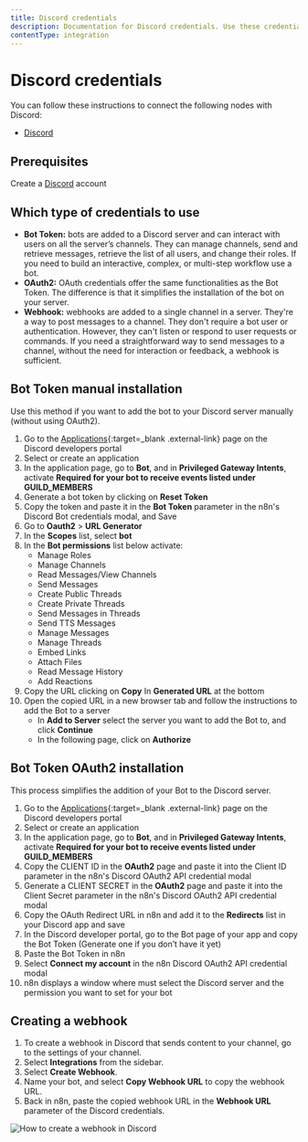 ```yaml
---
title: Discord credentials
description: Documentation for Discord credentials. Use these credentials to authenticate Discord in n8n, a workflow automation platform.
contentType: integration
---
```


# Discord credentials
You can follow these instructions to connect the following nodes with Discord:

- [Discord](/integrations/builtin/app-nodes/n8n-nodes-base.discord/)


## Prerequisites

Create a [Discord](https://www.discord.com/) account

## Which type of credentials to use

- **Bot Token:** bots are added to a Discord server and can interact with users on all the server’s channels. They can manage channels, send and retrieve messages, retrieve the list of all users, and change their roles. If you need to build an interactive, complex, or multi-step workflow use a bot.
- **OAuth2:** OAuth credentials offer the same functionalities as the Bot Token. The difference is that it simplifies the installation of the bot on your server.
- **Webhook:** webhooks are added to a single channel in a server. They're a way to post messages to a channel. They don't require a bot user or authentication. However, they can't listen or respond to user requests or commands. If you need a straightforward way to send messages to a channel, without the need for interaction or feedback, a webhook is sufficient.

## Bot Token manual installation

Use this method if you want to add the bot to your Discord server manually (without using OAuth2).

1. Go to the [Applications](https://discord.com/developers/applications){:target=_blank .external-link} page on the Discord developers portal
2. Select or create an application
3. In the application page, go to **Bot**, and in **Privileged Gateway Intents**, activate **Required for your bot to receive events listed under GUILD_MEMBERS**
4. Generate a bot token by clicking on **Reset Token**
5. Copy the token and paste it in the **Bot Token** parameter in the n8n's Discord Bot credentials modal, and Save
6. Go to **Oauth2** > **URL Generator**
7. In the **Scopes** list, select **bot**
8. In the **Bot permissions** list below activate:
    - Manage Roles
    - Manage Channels
    - Read Messages/View Channels
    - Send Messages
    - Create Public Threads
    - Create Private Threads
    - Send Messages in Threads
    - Send TTS Messages
    - Manage Messages
    - Manage Threads
    - Embed Links
    - Attach Files
    - Read Message History
    - Add Reactions    
9. Copy the URL clicking on **Copy** In **Generated URL** at the bottom
10. Open the copied URL in a new browser tab and follow the instructions to add the Bot to a server
    - In **Add to Server** select the server you want to add the Bot to, and click **Continue**
    - In the following page, click on **Authorize**

## Bot Token OAuth2 installation

This process simplifies the addition of your Bot to the Discord server.

1. Go to the [Applications](https://discord.com/developers/applications){:target=_blank .external-link} page on the Discord developers portal
2. Select or create an application
3. In the application page, go to **Bot**, and in **Privileged Gateway Intents**, activate **Required for your bot to receive events listed under GUILD_MEMBERS**
4. Copy the CLIENT ID in the **OAuth2** page and paste it into the Client ID parameter in the n8n's Discord OAuth2 API credential modal
5. Generate a CLIENT SECRET in the **OAuth2** page and paste it into the Client Secret parameter in the n8n's Discord OAuth2 API credential modal
6. Copy the OAuth Redirect URL in n8n and add it to the **Redirects** list in your Discord app and save
7. In the Discord developer portal, go to the Bot page  of your app and copy the Bot Token (Generate one if you don’t have it yet)
8. Paste the Bot Token in n8n
9. Select **Connect my account** in the n8n Discord OAuth2 API credential modal
10. n8n displays a window where must select the Discord server and the permission you want to set for your bot

## Creating a webhook

1. To create a webhook in Discord that sends content to your channel, go to the settings of your channel.
2. Select **Integrations** from the sidebar.
3. Select **Create Webhook**.
4. Name your bot, and select **Copy Webhook URL** to copy the webhook URL.
5. Back in n8n, paste the copied webhook URL in the **Webhook URL** parameter of the Discord credentials.

![How to create a webhook in Discord](/_images/integrations/builtin/credentials/discord/create-webhook.gif)

<!-- ## Using OAuth

1. Access this [Discord Developer Portal](https://discord.com/developers/applications).
2. Click on **New Application**.
3. Enter the name and click **Create**.
4. Use Client Secret and Client ID in your Discord node credentials in n8n.
5. Enter n8n provided redirect URL in the configuration. ![Redirect URL Explanation here](/).


![Getting Discord credentials](/_images/integrations/builtin/credentials/discord/using-oauth.gif) -->

